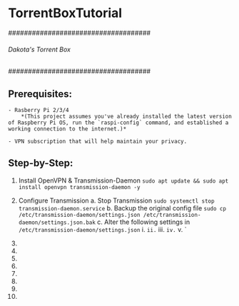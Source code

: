 # TorrentBoxTutorial

####################################
######  Dakota's Torrent Box  ######
####################################

Prerequisites:
--------------
	- Rasberry Pi 2/3/4 
		*(This project assumes you've already installed the latest version of Raspberry Pi OS, run the `raspi-config` command, and established a working connection to the internet.)*

	- VPN subscription that will help maintain your privacy.

Step-by-Step:
-------------
1. Install OpenVPN & Transmission-Daemon
	`sudo apt update && sudo apt install openvpn transmission-daemon -y`
	
2. Configure Transmission
	a. Stop Transmission
		`sudo systemctl stop transmission-daemon.service`
	b. Backup the original config file
		`sudo cp /etc/transmission-daemon/settings.json /etc/transmission-daemon/settings.json.bak`
	c. Alter the following settings in `/etc/transmission-daemon/settings.json`
		i. `
		ii. `
		iii. `
		iv. `
		v. `

3. 

4. 

5. 

6. 

7. 

8. 

9. 

10.
